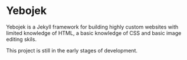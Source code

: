 Yebojek
=======

Yebojek is a Jekyll framework for building highly custom 
websites with limited knowledge of HTML, a basic knowledge 
of CSS and basic image editing skils.

This project is still in the early stages of development.
